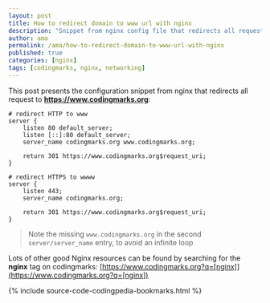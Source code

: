 ```yaml
---
layout: post
title: How to redirect domain to www url with nginx
description: "Snippet from nginx config file that redirects all requests (http and https) to the www URL"
author: ama
permalink: /ama/how-to-redirect-domain-to-www-url-with-nginx
published: true
categories: [nginx]
tags: [codingmarks, nginx, networking]
---
```


This post presents the configuration snippet from nginx that redirects all request to **https://www.codingmarks.org**:

```
# redirect HTTP to www
server {
    listen 80 default_server;
    listen [::]:80 default_server;
    server_name codingmarks.org www.codingmarks.org;

    return 301 https://www.codingmarks.org$request_uri;
}

# redirect HTTPS to wwww
server {
    listen 443;
    server_name codingmarks.org;

    return 301 https://www.codingmarks.org$request_uri;
}
```

> Note the missing `www.codingmarks.org` in the second `server/server_name` entry, to avoid an infinite loop

Lots of other good Nginx resources can be found by searching for the **nginx** tag on codingmarks: [https://www.codingmarks.org?q=[nginx]](https://www.codingmarks.org?q=[nginx])

{% include source-code-codingpedia-bookmarks.html %}

